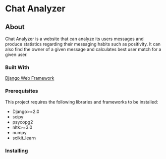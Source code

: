 # Chat Analyzer

## About
Chat Analyzer is a website that can analyze its users messages and produce statistics regarding their messaging habits such as positivity.
It can also find the owner of a given message and calculates best user match for a given user. 
### Built With
 [Django Web Framework](https://docs.djangoproject.com/en/2.0/)
### Prerequisites

This project requires the following libraries and frameworks to be installed:

* Django>=2.0
* scipy
* psycopg2
* nltk>=3.0
* numpy
* scikit_learn

### Installing


